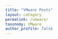 ```yaml
---
title: "VMware Posts"
layout: category
permalink: /vmware/
taxonomy: VMware
author_profile: false
---
```

